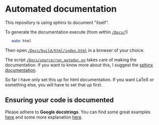 # Automated documentation

This repository is using sphinx to document "itself". 

To generate the documentation execute (from within [`/Docs/`](/Docs/)!)
```bash
   make html 
```
Then open [`/Docs/build/html/index.html`](/Docs/build/html/index.html) in a browser of your choice. 

The script [`/Docs/source/run_autodoc.py`](/Docs/source/run_autodoc.py) takes care of making the documentation. 
If you want to know more about this, I suggest the [sphinx documentation](https://www.sphinx-doc.org/en/master/).

So far I have only set this up for html documentation. 
If you want LaTeX or something else, you will have to set that up first. 

## Ensuring your code is documented 
Please adhere to **Google docstrings**. 
You can find some great examples [here](https://sphinxcontrib-napoleon.readthedocs.io/en/latest/example_google.html)
and some more explanation [here](https://www.sphinx-doc.org/en/master/usage/extensions/napoleon.html).
